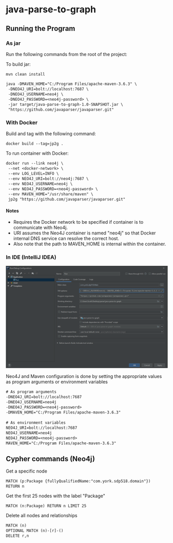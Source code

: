 [ide_config]: img/IDE_Configuration.png "IDE Configuration"
# java-parse-to-graph

## Running the Program
### As jar
Run the following commands from the root of the project:

To build jar:
```shell script
mvn clean install
```
```shell script
java -DMAVEN_HOME="C:/Program Files/apache-maven-3.6.3" \
 -DNEO4J_URI=bolt://localhost:7687 \
 -DNEO4J_USERNAME=neo4j \
 -DNEO4J_PASSWORD=<neo4j-password> \
 -jar target/java-parse-to-graph-1.0-SNAPSHOT.jar \
 "https://github.com/javaparser/javaparser.git"
```

### With Docker
Build and tag with the following command:
```shell script
docker build --tag=jp2g .
```

To run container with Docker:
```shell script
docker run --link neo4j \
 --net <docker-network> \
 --env LOG_LEVEL=INFO \
 --env NEO4J_URI=bolt://neo4j:7687 \
 --env NEO4J_USERNAME=neo4j \
 --env NEO4J_PASSWORD=<neo4j-password> \
 --env MAVEN_HOME="/usr/share/maven" \
 jp2g "https://github.com/javaparser/javaparser.git"
```
#### Notes
* Requires the Docker network to be specified if container is to communicate with Neo4j.
* URI assumes the Neo4J container is named "neo4j" so that Docker internal DNS service can resolve the correct host.
* Also note that the path to MAVEN_HOME is internal within the container.

### In IDE (IntelliJ IDEA)
![IDE Configuration][ide_config]

Neo4J and Maven configuration is done by setting the appropriate values as program arguments or environment variables
```shell script
# As program arguments
-DNEO4J_URI=bolt://localhost:7687
-DNEO4J_USERNAME=neo4j
-DNEO4J_PASSWORD=<neo4j-password>
-DMAVEN_HOME="C:/Program Files/apache-maven-3.6.3"

# As environment variables
NEO4J_URI=bolt://localhost:7687
NEO4J_USERNAME=neo4j
NEO4J_PASSWORD=<neo4j-password>
MAVEN_HOME="C:/Program Files/apache-maven-3.6.3"
```

## Cypher commands (Neo4j)
Get a specific node
```
MATCH (p:Package {fullyQualifiedName:"com.york.sdp518.domain"})
RETURN n
```
Get the first 25 nodes with the label "Package"
```
MATCH (n:Package) RETURN n LIMIT 25
```
Delete all nodes and relationships
```
MATCH (n)
OPTIONAL MATCH (n)-[r]-()
DELETE r,n
```
